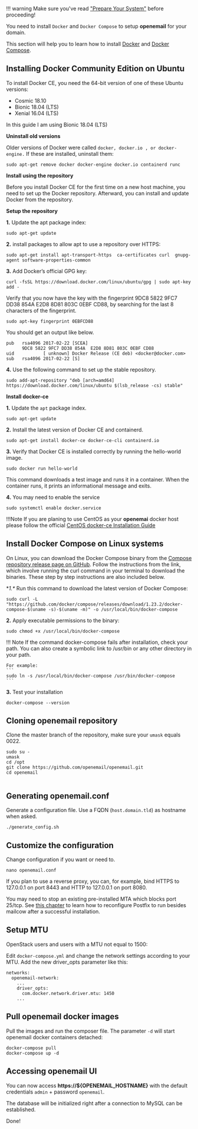 !!! warning
    Make sure you've read ["Prepare Your System"](https://docs.openemail.io/prerequisite-system/) before proceeding!

You need to install `Docker` and `Docker Compose` to setup **openemail** for your domain.

This section will help you to learn how to install [Docker](https://docs.docker.com/engine/installation/linux/) and [Docker Compose](https://docs.docker.com/compose/install/).

## Installing Docker Community Edition on Ubuntu

To install Docker CE, you need the 64-bit version of one of these Ubuntu versions:

- Cosmic 18.10
- Bionic 18.04 (LTS)
- Xenial 16.04 (LTS)

In this guide I am using Bionic 18.04 (LTS)

**Uninstall old versions**

Older versions of Docker were called `docker, docker.io , or docker-engine.` If these are installed, uninstall them:
```
sudo apt-get remove docker docker-engine docker.io containerd runc
```
**Install using the repository**

Before you install Docker CE for the first time on a new host machine, you need to set up the Docker repository. Afterward, you can install and update Docker from the repository.

**Setup the repository**

**1\.** Update the apt package index:

```
sudo apt-get update
```
**2\.** install packages to allow apt to use a repository over HTTPS:
```
sudo apt-get install apt-transport-https  ca-certificates curl  gnupg-agent software-properties-common
```
**3.** Add Docker’s official GPG key:
```
curl -fsSL https://download.docker.com/linux/ubuntu/gpg | sudo apt-key add -
```
Verify that you now have the key with the fingerprint 9DC8 5822 9FC7 DD38 854A E2D8 8D81 803C 0EBF CD88, by searching for the last 8 characters of the fingerprint.
```
sudo apt-key fingerprint 0EBFCD88
```
You should get an output like below.
```
pub   rsa4096 2017-02-22 [SCEA]
      9DC8 5822 9FC7 DD38 854A  E2D8 8D81 803C 0EBF CD88
uid           [ unknown] Docker Release (CE deb) <docker@docker.com>
sub   rsa4096 2017-02-22 [S]
```
**4\.** Use the following command to set up the stable repository.
```
sudo add-apt-repository "deb [arch=amd64] https://download.docker.com/linux/ubuntu $(lsb_release -cs) stable"
```
**Install docker-ce**

**1\.** Update the `apt` package index.
```
sudo apt-get update
```
**2\.** Install the latest version of Docker CE and containerd.
```
sudo apt-get install docker-ce docker-ce-cli containerd.io
```
**3\.** Verify that Docker CE is installed correctly by running the hello-world image.
```
sudo docker run hello-world
```
This command downloads a test image and runs it in a container. When the container runs, it prints an informational message and exits.

**4\.** You may need to enable the service
```
sudo systemctl enable docker.service
```
!!!Note
    If you are planing to use CentOS as your **openemai** docker host please follow the official [CentOS docker-ce Installation Guide](https://docs.docker.com/install/linux/docker-ce/centos/)

## Install Docker Compose on Linux systems

On Linux, you can download the Docker Compose binary from the [Compose repository release page on GitHub](https://github.com/docker/compose/releases). Follow the instructions from the link, which involve running the curl command in your terminal to download the binaries. These step by step instructions are also included below.

**1.\** Run this command to download the latest version of Docker Compose:

```
sudo curl -L "https://github.com/docker/compose/releases/download/1.23.2/docker-compose-$(uname -s)-$(uname -m)" -o /usr/local/bin/docker-compose
```
**2\.** Apply executable permissions to the binary:

```
sudo chmod +x /usr/local/bin/docker-compose
```

!!! Note
    If the command docker-compose fails after installation, check your path. You can also create a symbolic link to /usr/bin or any other directory in your path.

    For example:
    ```
    sudo ln -s /usr/local/bin/docker-compose /usr/bin/docker-compose
    ```

**3\.** Test your installation
```
docker-compose --version
```
## Cloning openemail repository

Clone the master branch of the repository, make sure your `umask` equals 0022.
```
sudo su -
umask
cd /opt
git clone https://github.com/openemail/openemail.git
cd openemail


```
## Generating openemail.conf

Generate a configuration file. Use a FQDN (`host.domain.tld`) as hostname when asked.

```
./generate_config.sh
```
## Customize the configuration

Change configuration if you want or need to.
```
nano openemail.conf
```
If you plan to use a reverse proxy, you can, for example, bind HTTPS to 127.0.0.1 on port 8443 and HTTP to 127.0.0.1 on port 8080.

You may need to stop an existing pre-installed MTA which blocks port 25/tcp. See [this chapter](https://docs.openemail.io/firststeps-local_mta/) to learn how to reconfigure Postfix to run besides mailcow after a successful installation.

## Setup MTU

OpenStack users and users with a MTU not equal to 1500:

Edit `docker-compose.yml` and change the network settings according to your MTU.
Add the new driver_opts parameter like this:

```
networks:
  openemail-network:
    ...
    driver_opts:
      com.docker.network.driver.mtu: 1450
    ...
```
## Pull openemail docker images

Pull the images and run the composer file. The parameter `-d` will start openemail docker containers detached:
```
docker-compose pull
docker-compose up -d
```
## Accessing openemail UI

You can now access **https://${OPENEMAIL_HOSTNAME}** with the default credentials `admin` + password `openemail`.

The database will be initialized right after a connection to MySQL can be established.

Done!
